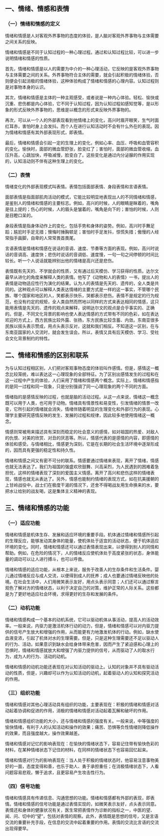
## 一、情绪、情感和表情

### （一）情绪和情感的定义

情绪和情感是人对客观外界事物的态度的体验，是人脑对客观外界事物与主体需要之间关系的反映。

情绪和情感是不同于认知过程的一种心理过程。通过和认知过程比较，可以进一步说明情绪和情感的性质。

首先，情绪和情感是以人的需要为中介的一种心理活动，它反映的是客观外界事物与主体需要之间的关系。外界事物符合主体的需要，就会引起积极的情绪体验，否则便会引起消极的情绪体验，这种体验构成了情绪和情感的心理内容。认知过程则是对事物本身的认识。

其次，情绪和情感是主体的一种主观感受，或者说是一种内心体验。轻松、愉快或沉重、悲伤都是内心体验，它不同于认知过程，因为认知过程如感知觉等，是以形象的形式反映外界事物的，思维是以概念的形式来反映外界事物的。

再次，可以从一个人的外部表现看到他情绪上的变化，高兴时眉开眼笑，生气时面红耳赤，害怕时身上会发抖。而个人在进行认知活动时不会有什么外在的表现。因为情绪和情感有其外部表现形式，即表情。

最后，情绪和情感会引起一定的生理上的变化，例如心率、血压、呼吸和血管容积的变化。愉快时，面部的微血管舒张，脸变红了；害怕时，面部的微血管收缩，血压升高，心跳加快，呼吸减慢，脸变白了。这些变化是通过内分泌腺的作用实现的，认知活动则不伴有这种生理上的变化。

### （二）表情

情绪变化的外部表现模式叫表情。表情包括面部表情、身段表情和言语表情。

面部表情是指面部肌肉活动的模式，它能比较明显地表现出人的不同情绪和情感，是鉴别人的情绪和情感的主要标志。例如，高兴的时候，人的眼睛是眯着的，嘴角是往上提的；伤心的时候，人的眉头是皱着的，嘴角是向下的；害怕的时候，人则是目瞪口呆的。

身段表情是指身体动作上的变化，包括手势和身体的姿势。例如，高兴时手舞足蹈；尴尬时手足无措；懊悔时捶胸顿足；害怕时手足发抖，惊慌失措；傲慢的人经常指手画脚，自卑的人常常畏首畏尾。

言语表情是情绪和情感在说话的音调、速度、节奏等方面的表现。例如，高兴时说话的音调高、速度快；悲伤时说话的音调低、速度慢，一句一句之间停顿的时间比较长。听一个人说话就能辨别出他的情绪是高兴还是悲伤。

表情既有先天的、不学就会的性质，又有通过后天模仿、学习获得的性质。达尔文最早从进化的角度来解释人类的表情。他写了《动物和人的表情》一书，提出人的表情是动物适应性行为演化的结果。认为人的表情是先天的、遗传的，全人类是共同的。这种观点可以解释人类表达情绪的主要方式是一样的这一事实，不管哪个民族、哪个国家和地区的人，笑都表示快乐，哭都表示悲伤。表情不是规定的行为规范，也没有约定的规矩，全人类自然而然地以同样的方式来表达相同的情感，这只能用表情是先天的、遗传的观点来解释，说明达尔文的观点是合乎事实的、正确的。但是，不同文化背景的影响也使人表达情感的方式带有不同的色彩，如在表达欢迎的方式上，西方民族比较外露、张扬，东方民族比较含蓄、内敛。东南亚很多民族以摇头表示赞成，用点头表示反对，这就和我们相反。不知道这一区别，在与东南亚国家的人交流时，就会发生误会。所以，表情又具有后天模仿、学习、受社会文化背景制约的特性。

## 二、情绪和情感的区别和联系

为与认知过程相区别，人们把对客观事物态度的体验叫作感情。但是，感情这一概念比较笼统，难以表达这一心理现象的全部特征。为了区别出感情发生的过程和在这一过程中产生的体验，人们采用了情绪和情感两个概念。实际上，情绪和情感指的是同一过程和同一现象，只是分别强调了同一心理现象的两个不同的方面。

情绪指的是感情反映的过程，也就是脑的活动过程。从这一点来说，情绪这一概念既可以用于人类，也可用于动物。情绪具有情景性和易变性，引发情绪的情景一改变，它所引起的情绪就会消失，情绪伴随着明显的生理变化和外部行为的表现。心理学主要研究感情反映的发生、发展的过程和规律，因此较多地使用情绪这一概念。

情感则常被用来描述具有深刻而稳定的社会意义的感情，如对祖国的热爱、对敌人的仇恨、对美的欣赏、对丑的厌恶等。所以，情感代表的是感情的内容，即感情的体验和感受。与情绪相比，情感更为深刻，它是在长期的社会生活环境中逐渐形成的，因而具有更强的稳定性和持久性。

情绪和情感之间又有密不可分的联系。情感要通过情绪来表现，离开了情绪，情感也就无法表达了。我们为祖国的强盛欢欣鼓舞、兴高采烈，为人民遇到的困难着急担忧，这样的情绪表现了深刻的爱国主义情感。离开了高兴和悲伤这样的情绪表现，情感也就无从表达了。另外，情感也能制约情绪的表现方式，如在抗美援朝的上甘岭战役中，战士们在极度干渴的情况下，还舍不得喝战友用生命换来的水，要把水让给别的战友喝，这是集体主义精神的表现。

## 三、情绪和情感的功能

### （一）适应功能

情绪和情感是机体生存、发展和适应环境的重要手段。机体通过情绪和情感所引起的生理反应，能够发动其身体的能量，使机体处于适宜的活动状态，便于机体适应环境的变化。同时，情绪和情感还可以通过表情表现出来，以便得到别人的同情和帮助。例如，在危险的情况下，人的情绪反应使机体处于高度紧张的状态，身体能量的调动可以让人进行搏斗，也可以呼救。

情绪和情感的适应功能，从根本上来说，服务于改善人的生存条件和生活条件。婴儿通过情绪反应与成人交流，以便得到成人的抚养；成人也要通过情绪反映他的处境。在社会生活中，人们用微笑表示友好，用点头表示同意；人们还可以通过察言观色了解对方的情绪状态，以利于决定自己的对策，维护正常的人际关系。这些都是为了更好地适应社会环境，求得更好的生存和发展的条件。

### （二）动机功能

情绪和情感构成一个基本的动机系统，它可以驱动机体从事活动，提高人的活动效率。一般来说，内驱力是激活机体行动的动力，但是，情绪和情感可以对内驱力提供的信号产生放大和增强的作用，从而能更有力地激发机体的行动。例如，缺水使血液变浓，引起了机体对水的生理需要。但是，只是这种生理需要还不足以驱动人的行为、活动，如果意识到缺水会给身体带来危害，因而产生了紧迫感和心理上的恐惧时，情绪和情感就放大和增强了内驱力提供的信号，从而驱动了人的取水行为，成为人的行为、活动的动机。

情绪和情感的动机功能还表现在对认知活动的驱动上。认知的对象并不具有驱动活动的性质，但是，兴趣却可以作为认知活动的动机，起着驱动人的认知和探究活动的作用。

### （三）组织功能

情绪和情感对其他心理活动具有组织的功能，主要表现在：积极的情绪和情感对活动起着协调和促进的作用，消极的情绪和情感对活动起着瓦解和破坏的作用。

情绪和情感组织功能的大小，还与情绪和情感的强度有关。一般来说，中等强度的愉快情绪，有利于人的认知活动和操作的效果；痛苦、恐惧等负性情绪则降低操作的效果，而且强度越大，操作效果越差。

情绪和情感对记忆的影响表现在：在愉快的情绪状态下，容易记住带有愉快色彩的材料，在某种情绪状态下记住的材料，在同样的情绪状态下也容易回忆起来。

情绪和情感对行为的影响表现在：当人处于积极的情绪状态时，他容易注意事物美好的一面，态度变得和善，也乐于助人、勇于承担重任；在消极情绪状态下，人看问题容易悲观，懒于追求，且更容易产生攻击性行为。

### （四）信号功能

情绪和情感具有传递信息、沟通思想的功能。情绪和情感都有外部的表现，即表情。情绪和情感的信号功能是通过表情实现的，如微笑表示友好，点头表示同意。表情还和身体的健康状况有关，医生常把表情作为诊断的指标之一，中医的望、闻、问、切中的“望”，包括对表情的观察。此外，表情既是思想的信号，又是言语交流的重要补充手段，在信息的交流中起着重要的作用。表情的交流比言语的交流出现得要早。
